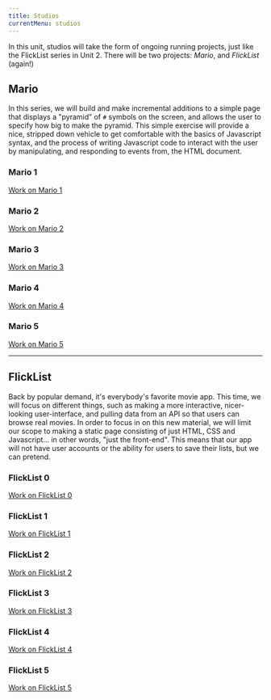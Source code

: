 ```yaml
---
title: Studios
currentMenu: studios
---
```


In this unit, studios will take the form of ongoing running projects, just like the FlickList series in Unit 2. There will be two projects: *Mario*, and *FlickList* (again!)

## Mario

In this series, we will build and make incremental additions to a simple page that displays a "pyramid" of `#` symbols on the screen, and allows the user to specify how big to make the pyramid. This simple exercise will provide a nice, stripped down vehicle to get comfortable with the basics of Javascript syntax, and the process of writing Javascript code to interact with the user by manipulating, and responding to events from, the HTML document.

### Mario 1

[Work on Mario 1](./mario/1)

### Mario 2

[Work on Mario 2](./mario/2)

### Mario 3

[Work on Mario 3](./mario/3)

### Mario 4

[Work on Mario 4](./mario/4)

### Mario 5

[Work on Mario 5](./mario/5)

---

## FlickList

Back by popular demand, it's everybody's favorite movie app. This time, we will focus on different things, such as making a more interactive, nicer-looking user-interface, and pulling data from an API so that users can browse real movies. In order to focus in on this new material, we will limit our scope to making a static page consisting of just HTML, CSS and Javascript... in other words, "just the front-end". This means that our app will not have user accounts or the ability for users to save their lists, but we can pretend.

### FlickList 0

[Work on FlickList 0](./flicklist/0)

### FlickList 1

[Work on FlickList 1](./flicklist/1)

### FlickList 2

[Work on FlickList 2](./flicklist/2)

### FlickList 3

[Work on FlickList 3](./flicklist/3)

### FlickList 4

[Work on FlickList 4](./flicklist/4)

### FlickList 5

[Work on FlickList 5](./flicklist/5)
